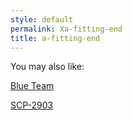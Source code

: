 ```yaml
---
style: default
permalink: Xa-fitting-end
title: a-fitting-end
---
```

You may also like:

[Blue Team](http://scp-wiki.net/blue-team)

[SCP-2903](http://scp-wiki.net/scp-2903)
